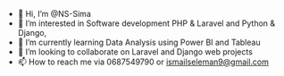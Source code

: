 - 👋 Hi, I’m @NS-Sima
- 👀 I’m interested in Software development PHP & Laravel and Python & Django,
- 🌱 I’m currently learning Data Analysis using Power BI and Tableau
- 💞️ I’m looking to collaborate on Laravel and Django web projects
- 📫 How to reach me via 0687549790 or ismailseleman9@gmail.com

<!---
NS-Sima/NS-Sima is a ✨ special ✨ repository because its `README.md` (this file) appears on your GitHub profile.
You can click the Preview link to take a look at your changes.
--->
